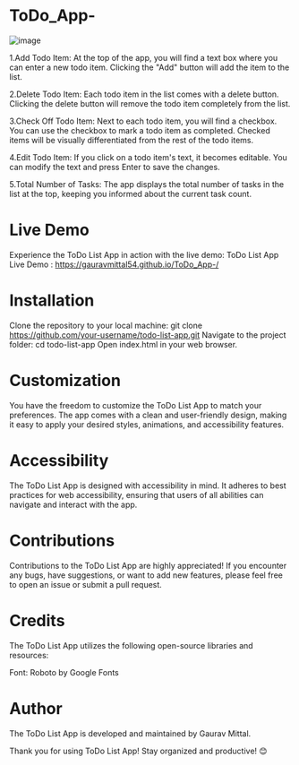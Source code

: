 # ToDo_App-
![image](https://github.com/gauravmittal54/ToDo_App-/assets/61792468/3bfbc389-18dc-4420-9f8e-e43525dfd3d9)


1.Add Todo Item: At the top of the app, you will find a text box where you can enter a new todo item. Clicking the "Add" button will add the item to the list.

2.Delete Todo Item: Each todo item in the list comes with a delete button. Clicking the delete button will remove the todo item completely from the list.

3.Check Off Todo Item: Next to each todo item, you will find a checkbox. You can use the checkbox to mark a todo item as completed. Checked items will be visually differentiated from the rest of the todo items.

4.Edit Todo Item: If you click on a todo item's text, it becomes editable. You can modify the text and press Enter to save the changes.

5.Total Number of Tasks: The app displays the total number of tasks in the list at the top, keeping you informed about the current task count.


# Live Demo
Experience the ToDo List App in action with the live demo: ToDo List App Live Demo : https://gauravmittal54.github.io/ToDo_App-/

# Installation
Clone the repository to your local machine:
git clone https://github.com/your-username/todo-list-app.git
Navigate to the project folder:
cd todo-list-app
Open index.html in your web browser.

# Customization
You have the freedom to customize the ToDo List App to match your preferences. The app comes with a clean and user-friendly design, making it easy to apply your desired styles, animations, and accessibility features.

# Accessibility
The ToDo List App is designed with accessibility in mind. It adheres to best practices for web accessibility, ensuring that users of all abilities can navigate and interact with the app.

# Contributions
Contributions to the ToDo List App are highly appreciated! If you encounter any bugs, have suggestions, or want to add new features, please feel free to open an issue or submit a pull request.


# Credits
The ToDo List App utilizes the following open-source libraries and resources:

Font: Roboto by Google Fonts

# Author
The ToDo List App is developed and maintained by Gaurav Mittal.

Thank you for using ToDo List App! Stay organized and productive! 😊
